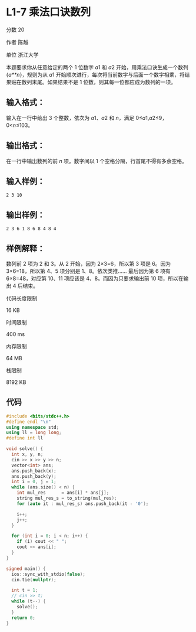 # **L1-7 乘法口诀数列**

分数 20

作者 陈越

单位 浙江大学

本题要求你从任意给定的两个 1 位数字 *a*1 和 *a*2 开始，用乘法口诀生成一个数列 {*a**n*}，规则为从 *a*1 开始顺次进行，每次将当前数字与后面一个数字相乘，将结果贴在数列末尾。如果结果不是 1 位数，则其每一位都应成为数列的一项。

## 输入格式：

输入在一行中给出 3 个整数，依次为 *a*1、*a*2 和 *n*，满足 0≤*a*1,*a*2≤9，0<*n*≤103。

## 输出格式：

在一行中输出数列的前 *n* 项。数字间以 1 个空格分隔，行首尾不得有多余空格。

## 输入样例：

```in
2 3 10
```

## 输出样例：

```out
2 3 6 1 8 6 8 4 8 4
```

## 样例解释：

数列前 2 项为 2 和 3。从 2 开始，因为 2×3=6，所以第 3 项是 6。因为 3×6=18，所以第 4、5 项分别是 1、8。依次类推…… 最后因为第 6 项有 6×8=48，对应第 10、11 项应该是 4、8。而因为只要求输出前 10 项，所以在输出 4 后结束。

代码长度限制

16 KB

时间限制

400 ms

内存限制

64 MB

栈限制

8192 KB

## 代码

```cpp
#include <bits/stdc++.h>
#define endl "\n"
using namespace std;
using ll = long long;
#define int ll

void solve() {
  int x, y, n;
  cin >> x >> y >> n;
  vector<int> ans;
  ans.push_back(x);
  ans.push_back(y);
  int i = 0, j = 1;
  while (ans.size() < n) {
    int mul_res      = ans[i] * ans[j];
    string mul_res_s = to_string(mul_res);
    for (auto it : mul_res_s) ans.push_back(it - '0');

    i++;
    j++;
  }

  for (int i = 0; i < n; i++) {
    if (i) cout << " ";
    cout << ans[i];
  }
}

signed main() {
  ios::sync_with_stdio(false);
  cin.tie(nullptr);

  int t = 1;
  // cin >> t;
  while (t--) {
    solve();
  }
  return 0;
}
```

